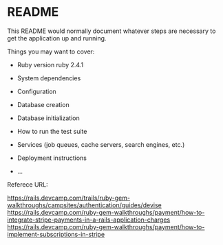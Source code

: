 # README

This README would normally document whatever steps are necessary to get the
application up and running.

Things you may want to cover:

* Ruby version
	ruby 2.4.1
* System dependencies

* Configuration

* Database creation

* Database initialization

* How to run the test suite

* Services (job queues, cache servers, search engines, etc.)

* Deployment instructions

* ...


Referece URL: 

https://rails.devcamp.com/trails/ruby-gem-walkthroughs/campsites/authentication/guides/devise
https://rails.devcamp.com/ruby-gem-walkthroughs/payment/how-to-integrate-stripe-payments-in-a-rails-application-charges
https://rails.devcamp.com/ruby-gem-walkthroughs/payment/how-to-implement-subscriptions-in-stripe